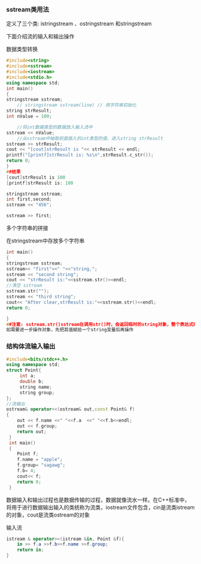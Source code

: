 ###  sstream类用法

<sstream>定义了三个类: istringstream 、ostringstream 和stringstream

下面介绍流的输入和输出操作

数据类型转换

```c++
#include<string>
#include<sstream>
#include<iostream>
#include<stdio.h>
using namespace std;
int main()
{
stringstream sstream;
    // stringstream sstream(line) // 用字符串初始化
string strResult;
int nValue = 100;

    //将int数据类型的数据放入输入流中
sstream << nValue;
    //从sstream中抽取前面插入的int类型的值，进入string strResult
sstream >> strResult;
cout << "[cout]strResult is "<< strResult << endl;
printf("[printf]strResult is: %s\n",strResult.c_str());
return 0;
}
##结果
[cout]strResult is 100
[printf]strResult is: 100
```

```c++
stringstream sstream;
int first,second;
sstream << "456";

sstream >> first;
```



多个字符串的拼接

在stringstream中存放多个字符串

```c++
int main()
{
stringstream sstream;
sstream<< "first"<<" "<<"string,";
sstream << "second string";
cout << "strResult is:"<<sstream.str()<<endl;
//清空 sstream
sstream.str("");
sstream << "third string";
cout<< "After clear,strResult is:"<<sstream.str()<<endl;
return 0;

}
##注意: sstream.str()sstream在调用str()时，会返回临时的string对象，整个表达式结束后会被析构
如需要进一步操作对象，先把其值赋给一个string变量后再操作
```

### 结构体流输入输出

```c++
#include<bits/stdc++.h>
using namespace std;
struct Point{
     int a;
     double b;
     string name;
	 string group;
};
//流输出
ostream& operator<<(ostream& out,const Point& f)
{
	out << f.name <<" "<<f.a  <<" "<<f.b<<endl;
	out << f.group;
	return out;
 } 
 int main()
 {
 	Point f;
 	f.name = "apple";
    f.group= "sagawg";
 	f.b= 4;
 	cout<< f;
 	return 0;
 }
```

数据输入和输出过程也是数据传输的过程，数据就像流水一样。在C++标准中，将用于进行数据输出输入的类统称为流类，iostream文件包含，cin是流类istream的对象，cout是流类ostream的对象

输入流

```c#
istream & operator>>(istream &in, Point &f){
    in >> f.a >>f.b>>f.name >>f.group;
    return in;
}
```

